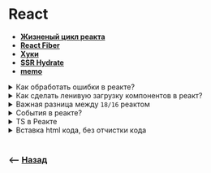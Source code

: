 # React

* **<a href="./pages/life-cycle/readme.md">Жизненый цикл реакта</a>**
* **<a href="./pages/dom-update/readme.md">React Fiber</a>**    
* **<a href="./pages/hooks/readme.md">Хуки</a>**
* **<a href="./pages/hydrate/readme.md">SSR Hydrate</a>**  
* **<a href="./pages/memo/readme.md">memo</a>**  

<details>
<summary> Как обработать ошибки в реакте?</summary>

![illustration](https://raw.githubusercontent.com/webster6667/documentation/master/documentation-data/illustrations/dd-up.svg)

🎯 `componentDidCatch`       
&emsp;&emsp; 👆 Используется для логирования ошибок, отправки их на сервер  
  
🎯 `getDerivedStateFromError`       
&emsp;&emsp; 👆 Используется для обновления состояния компонента в ответ на возникшую ошибку, или возвращают `null`, если не нужен ререндер    
  


```javascript
import React, { Component } from 'react';

class ErrorBoundary extends Component {
  constructor(props) {
    super(props);
    this.state = { hasError: false };
  }

  static getDerivedStateFromError(error) {
    return { hasError: true };
  }

  componentDidCatch(error, errorInfo) {
    console.error(error, errorInfo);
  }

  render() {
    if (this.state.hasError) {
      return <h1>Something went wrong.</h1>;
    }

    return this.props.children;
  }
}

const MyComponent = () => {
    useEffect(() => {
      setTimeout(() => {
          throw new Error('Oops!');
      }, 1000)  
    },[])
}

function App() {
    return (
        <ErrorBoundary>
            <MyComponent />
        </ErrorBoundary>
    );
}
```

![illustration](https://raw.githubusercontent.com/webster6667/documentation/master/documentation-data/illustrations/dd-down.svg)

</details>

<details>
<summary> Как сделать ленивую загрузку компонентов в реакт?</summary>

![illustration](https://raw.githubusercontent.com/webster6667/documentation/master/documentation-data/illustrations/dd-up.svg)

```typescript jsx
import React, { Suspense } from 'react';
import { BrowserRouter as Router, Route, Switch } from 'react-router-dom';

const Home = React.lazy(() => import('./Home'));
const About = React.lazy(() => import('./About'));
const Loading = () => <div>Loading...</div>;

function App() {
    return (
        <Router>
                <Switch>
                    <Route path="/home" >
                        <React.Suspense fallback={<Loading/>}>
                            <Home />
                        </React.Suspense>
                    </Route>
                    <Route path="/about" >
                        <React.Suspense fallback={<Loading/>}>
                            <About />
                        </React.Suspense>
                    </Route>
                </Switch>
        </Router>
    );
}
```

![illustration](https://raw.githubusercontent.com/webster6667/documentation/master/documentation-data/illustrations/dd-down.svg)

</details>

<details>
<summary> Важная разница между <code>18/16</code> реактом</summary>

![illustration](https://raw.githubusercontent.com/webster6667/documentation/master/documentation-data/illustrations/dd-up.svg)

🎯 Стикт мод делает лишний рендер, для того что бы проверять чистые функции        
&emsp;&emsp; 👆 Повторный заброс тех же пропсов возвращает тот же результат    
  
🎯 Батчинг      
&emsp;&emsp; 👆 `setState` идущие до ассинхронной операции обновляются в группе, без лишнего ререндера на каждое изменение стейта     
  
```typescript jsx
const [click, setClick] = useState(0)

useEffect(() => {

    (async () => {
        // Обновятся выполнив одну перерисовку   
        setClick(1);
        setClick(2);
        setClick(3);
        
        await fetch('/host')   

        // Выполнятся за след перерисовку  
        setClick(4);
        setClick(5);
        setClick(6);
    })()
    
}, [deps])
```
    

![illustration](https://raw.githubusercontent.com/webster6667/documentation/master/documentation-data/illustrations/dd-down.svg)

</details>

<details>
<summary> События в реакте?</summary>

![illustration](https://raw.githubusercontent.com/webster6667/documentation/master/documentation-data/illustrations/dd-up.svg)

Все обернуты в `synteticEvent`, для того что бы все одинаково работало во всех браузерах  

🎯 Отменить событие можно только при помощи `e.preventDefault()`, `return false` не прокатит   

![illustration](https://raw.githubusercontent.com/webster6667/documentation/master/documentation-data/illustrations/dd-down.svg)

</details>

<details>
<summary> TS в Реакте</summary>

![illustration](https://raw.githubusercontent.com/webster6667/documentation/master/documentation-data/illustrations/dd-up.svg)

<details>
<summary> <sup>⭐</sup>❓ useRef</summary>

---

```typescript jsx
const myRef = useRef<HTMLElement>(null);
```

---

</details>

<details>
<summary> <sup>⭐</sup>❓ <code>HTML</code> компоненты</summary>

---

```typescript jsx
interface MyCmpProps extends HTMLProps<HTMLElement> {
    
}

export const MyCmp: FC<MyCmpProps> = () => {
    return (<div>
        cmp
    </div>)
}
```

🎯 `HTMLAttributes`    
&emsp;&emsp; 👆 Дефолтные `html` пропсы без реактовских особенностей   

🎯 `HTMLProps`    
&emsp;&emsp; 👆 Это `HTMLAttributes` с чилдренами и key и прочим      



---

</details>

<details>
<summary> <sup>⭐</sup>❓ События</summary>

---

```typescript jsx
const clickHandler:React.ClickEventHandler<HTMLInputElement> = () => {
    
}

const clickHandlerClosure = (e: ClickEvent<HTMLInputElement>, num: number) => {

}

const MyCmp = () => {
    return <div onClick={(e) => clickHandlerClosure(e, 5)}>
        
    </div>
}
```

---

</details>

<details>
<summary> <code>Generic</code> для компонентов</summary>

![illustration](https://raw.githubusercontent.com/webster6667/documentation/master/documentation-data/illustrations/dd-up.svg)

```typescript jsx
interface MyCmpProps<K> {
    value: K
}

const MyCmp = <K extends string>({value}: MyCmpProps<K>) => {
    return <div onClick={(e) => clickHandlerClosure(e, 5)}>
        
    </div>
}
```

![illustration](https://raw.githubusercontent.com/webster6667/documentation/master/documentation-data/illustrations/dd-down.svg)

</details>

![illustration](https://raw.githubusercontent.com/webster6667/documentation/master/documentation-data/illustrations/dd-down.svg)

</details>

<details>
<summary> Вставка html кода, без отчистки кода</summary>

![illustration](https://raw.githubusercontent.com/webster6667/documentation/master/documentation-data/illustrations/dd-up.svg)

```typescript jsx
const htmlContent = "<p>Это HTML контент</p>";   

<Component dangerouslySetInnerHTML={{ __html: htmlContent }} />
```

<details>
<summary> <sup>⭐</sup>❓ Зачем может быть нужно?</summary>

---

Когда нужно дать пользователю сохранить в базу какую-то визуальную составляющую   
При этом важно проверять этот `html` на валидность на сервере   

---

</details>

<details>
<summary> <sup>⭐</sup>❓ Как можно обойтись?  </summary>

---

Создать структуру данных объектами(мапу), которые будет сохранят сервер, и парсить клиент, правильно отображая данные

---

</details>

![illustration](https://raw.githubusercontent.com/webster6667/documentation/master/documentation-data/illustrations/dd-down.svg)

</details>

<br>

### ⟵ **<a href="../../readme.md">Назад</a>**